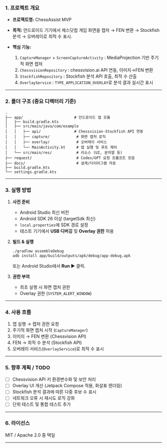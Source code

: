 ### 1. 프로젝트 개요

* **프로젝트명:** ChessAssist MVP
* **목적:** 안드로이드 기기에서 체스닷컴 게임 화면을 캡처 → FEN 변환 → Stockfish 분석 → 오버레이로 최적 수 표시.
* **핵심 기능:**

  1. `CaptureManager` + `ScreenCaptureActivity` : MediaProjection 기반 주기적 화면 캡처
  2. `ChessvisionRepository` : chessvision.ai API 연동, 이미지→FEN 변환
  3. `StockfishRepository` : Stockfish 분석 API 호출, 최적 수 산출
  4. `OverlayService` : `TYPE_APPLICATION_OVERLAY`로 분석 결과 실시간 표시

---

### 2. 폴더 구조 (중요 디렉터리 기준)

```
.
├── app/                       # 안드로이드 앱 모듈
│   ├── build.gradle.kts
│   ├── src/main/java/com/example
│   │   ├── api/               # Chessvision·Stockfish API 연동
│   │   ├── capture/            # 화면 캡처 로직
│   │   ├── overlay/            # 오버레이 서비스
│   │   └── MainActivity.kt     # 앱 실행 및 루프 제어
│   └── src/main/res/           # 리소스 (UI, 문자열 등)
├── request/                    # Codex/GPT 요청 프롬프트 모음
├── docs/                       # 설계/다이어그램 자료
├── build.gradle.kts
└── settings.gradle.kts
```

---

### 3. 실행 방법

1. **사전 준비**

   * Android Studio 최신 버전
   * Android SDK 26 이상 (targetSdk 최신)
   * `local.properties`에 SDK 경로 설정
   * 테스트 기기에서 **USB 디버깅** 및 **Overlay 권한** 허용

2. **빌드 & 실행**

   ```bash
   ./gradlew assembleDebug
   adb install app/build/outputs/apk/debug/app-debug.apk
   ```

   또는 Android Studio에서 **Run ▶** 클릭.

3. **권한 부여**

   * 최초 실행 시 화면 캡처 권한
   * Overlay 권한 (`SYSTEM_ALERT_WINDOW`)

---

### 4. 사용 흐름

1. 앱 실행 → 캡처 권한 요청
2. 주기적 화면 캡처 시작 (`CaptureManager`)
3. 이미지 → FEN 변환 (Chessvision API)
4. FEN → 최적 수 분석 (Stockfish API)
5. 오버레이 서비스(`OverlayService`)로 최적 수 표시

---

### 5. 향후 계획 / TODO

* [ ] Chessvision API 키 환경변수화 및 보안 처리
* [ ] Overlay UI 개선 (Jetpack Compose 적용, 화살표 렌더링)
* [ ] Stockfish 분석 결과에 따른 다중 후보 수 표시
* [ ] 네트워크 오류 시 재시도 로직 강화
* [ ] 단위 테스트 및 통합 테스트 추가

---

### 6. 라이선스

MIT / Apache 2.0 중 택일

---

